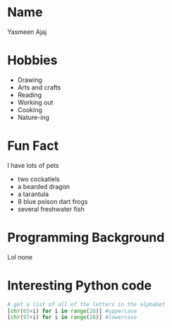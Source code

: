 # Name
Yasmeen Ajaj

# Hobbies
- Drawing
- Arts and crafts
- Reading
- Working out
- Cooking
- Nature-ing

# Fun Fact
I have lots of pets
- two cockatiels
- a bearded dragon
- a tarantula
- 8 blue poison dart frogs
- several freshwater fish 

# Programming Background
Lol none

# Interesting Python code
```python
# get a list of all of the letters in the alphabet 
[chr(65+i) for i in range(26)] #uppercase      
[chr(97+i) for i in range(26)] #lowercase
```